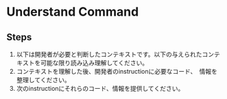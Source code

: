 # Understand Command

## Steps
1. 以下は開発者が必要と判断したコンテキストです。以下の与えられたコンテキストを可能な限り読み込み理解してください。
2. コンテキストを理解した後、開発者のinstructionに必要なコード、　情報を整理してください。
3. 次のinstructionにそれらのコード、情報を提供してください。
